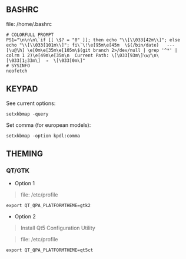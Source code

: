 ## BASHRC
file: /home/.bashrc

    # COLORFULL PROMPT
    PS1="\n\n\n\`if [[ \$? = "0" ]]; then echo "\\[\\033[42m\\]"; else echo "\\[\\033[101m\\]"; fi\`\!\e[95m\e[45m  \$(/bin/date)   ---   [\u@\h] \e[0m\e[35m\e[105m\$(git branch 2>/dev/null | grep '^*' | colrm 1 2)\e[49m\e[35m\n  Current Path: \[\033[93m\]\w/\n\[\033[1;33m\]  ⇒  \[\033[0m\]"
    # SYSINFO
    neofetch


## KEYPAD

See current options:

    setxkbmap -query
    
Set comma (for european models):

    setxkbmap -option kpdl:comma
    
    

## THEMING

### QT/GTK

* Option 1

> file: /etc/profile

    export QT_QPA_PLATFORMTHEME=gtk2

* Option 2

> Install Qt5 Configuration Utility

> file: /etc/profile

    export QT_QPA_PLATFORMTHEME=qt5ct
